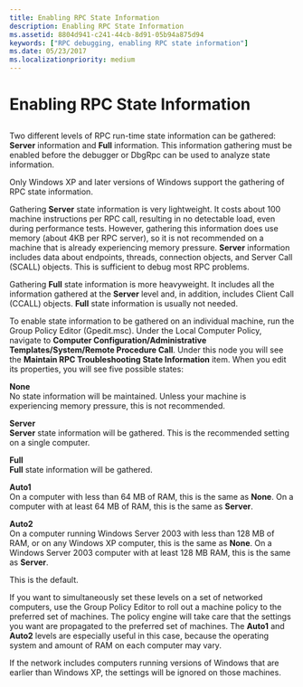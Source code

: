 ```yaml
---
title: Enabling RPC State Information
description: Enabling RPC State Information
ms.assetid: 8804d941-c241-44cb-8d91-05b94a875d94
keywords: ["RPC debugging, enabling RPC state information"]
ms.date: 05/23/2017
ms.localizationpriority: medium
---
```


# Enabling RPC State Information


## <span id="ddk_enabling_rpc_state_information_dbg"></span><span id="DDK_ENABLING_RPC_STATE_INFORMATION_DBG"></span>


Two different levels of RPC run-time state information can be gathered: **Server** information and **Full** information. This information gathering must be enabled before the debugger or DbgRpc can be used to analyze state information.

Only Windows XP and later versions of Windows support the gathering of RPC state information.

Gathering **Server** state information is very lightweight. It costs about 100 machine instructions per RPC call, resulting in no detectable load, even during performance tests. However, gathering this information does use memory (about 4KB per RPC server), so it is not recommended on a machine that is already experiencing memory pressure. **Server** information includes data about endpoints, threads, connection objects, and Server Call (SCALL) objects. This is sufficient to debug most RPC problems.

Gathering **Full** state information is more heavyweight. It includes all the information gathered at the **Server** level and, in addition, includes Client Call (CCALL) objects. **Full** state information is usually not needed.

To enable state information to be gathered on an individual machine, run the Group Policy Editor (Gpedit.msc). Under the Local Computer Policy, navigate to **Computer Configuration/Administrative Templates/System/Remote Procedure Call**. Under this node you will see the **Maintain RPC Troubleshooting State Information** item. When you edit its properties, you will see five possible states:

<span id="None"></span><span id="none"></span><span id="NONE"></span>**None**  
No state information will be maintained. Unless your machine is experiencing memory pressure, this is not recommended.

<span id="Server"></span><span id="server"></span><span id="SERVER"></span>**Server**  
**Server** state information will be gathered. This is the recommended setting on a single computer.

<span id="Full"></span><span id="full"></span><span id="FULL"></span>**Full**  
**Full** state information will be gathered.

<span id="Auto1"></span><span id="auto1"></span><span id="AUTO1"></span>**Auto1**  
On a computer with less than 64 MB of RAM, this is the same as **None**. On a computer with at least 64 MB of RAM, this is the same as **Server**.

<span id="Auto2"></span><span id="auto2"></span><span id="AUTO2"></span>**Auto2**  
On a computer running Windows Server 2003 with less than 128 MB of RAM, or on any Windows XP computer, this is the same as **None**. On a Windows Server 2003 computer with at least 128 MB RAM, this is the same as **Server**.

This is the default.

If you want to simultaneously set these levels on a set of networked computers, use the Group Policy Editor to roll out a machine policy to the preferred set of machines. The policy engine will take care that the settings you want are propagated to the preferred set of machines. The **Auto1** and **Auto2** levels are especially useful in this case, because the operating system and amount of RAM on each computer may vary.

If the network includes computers running versions of Windows that are earlier than Windows XP, the settings will be ignored on those machines.

 

 





